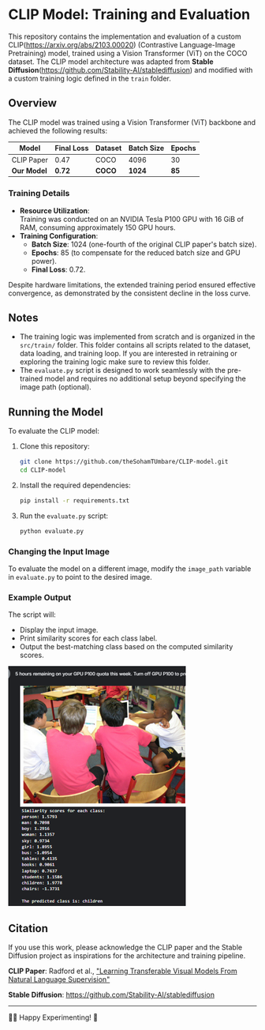 # CLIP Model: Training and Evaluation

This repository contains the implementation and evaluation of a custom CLIP(https://arxiv.org/abs/2103.00020) (Contrastive Language-Image Pretraining) model, trained using a Vision Transformer (ViT) on the COCO dataset. The CLIP model architecture was adapted from **Stable Diffusion**(https://github.com/Stability-AI/stablediffusion) and modified with a custom training logic defined in the `train` folder.

## Overview

The CLIP model was trained using a Vision Transformer (ViT) backbone and achieved the following results:

| Model       | Final Loss | Dataset | Batch Size | Epochs |
|-------------|------------|---------|------------|--------|
| CLIP Paper  | 0.47       | COCO    | 4096       | 30     |
| **Our Model** | **0.72**   | **COCO**    | **1024**       | **85**     |

### Training Details

- **Resource Utilization**:  
  Training was conducted on an NVIDIA Tesla P100 GPU with 16 GiB of RAM, consuming approximately 150 GPU hours.
- **Training Configuration**:  
  - **Batch Size**: 1024 (one-fourth of the original CLIP paper's batch size).  
  - **Epochs**: 85 (to compensate for the reduced batch size and GPU power).  
  - **Final Loss**: 0.72.  

Despite hardware limitations, the extended training period ensured effective convergence, as demonstrated by the consistent decline in the loss curve.

## Notes

- The training logic was implemented from scratch and is organized in the `src/train/` folder. This folder contains all scripts related to the dataset, data loading, and training loop. If you are interested in retraining or exploring the training logic make sure to review this folder.
- The `evaluate.py` script is designed to work seamlessly with the pre-trained model and requires no additional setup beyond specifying the image path (optional).


## Running the Model
To evaluate the CLIP model:

1. Clone this repository:
   ```bash
   git clone https://github.com/theSohamTUmbare/CLIP-model.git
   cd CLIP-model
   ```

2. Install the required dependencies:
   ```bash
   pip install -r requirements.txt
   ```

3. Run the `evaluate.py` script:
   ```bash
   python evaluate.py
   ```

### Changing the Input Image
To evaluate the model on a different image, modify the `image_path` variable in `evaluate.py` to point to the desired image.

### Example Output
The script will:
- Display the input image.
- Print similarity scores for each class label.
- Output the best-matching class based on the computed similarity scores.

![Output Image](results/children.png)


## Citation
If you use this work, please acknowledge the CLIP paper and the Stable Diffusion project as inspirations for the architecture and training pipeline.

**CLIP Paper**: Radford et al., ["Learning Transferable Visual Models From Natural Language Supervision"](https://arxiv.org/abs/2103.00020)

**Stable Diffusion**: https://github.com/Stability-AI/stablediffusion

---

🧑‍💻 Happy Experimenting! 🔬
